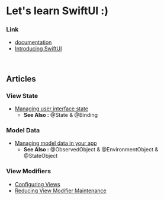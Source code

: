 # Let's learn SwiftUI :)

### Link
- <a href="https://developer.apple.com/documentation/swiftui">documentation</a>
- <a href="https://developer.apple.com/tutorials/swiftui">Introducing SwiftUI</a>

<br>

## Articles

### View State
- <a href="https://github.com/kyeoeol/swiftui-learning/wiki/Managing-user-interface-state">Managing user interface state</a>
  - **See Also :** @State & @Binding
  
### Model Data
- <a href="https://github.com/kyeoeol/swiftui-learning/wiki/Managing-model-data-in-your-app">Managing model data in your app</a>
  - **See Also :** @ObservedObject & @EnvironmentObject & @StateObject

### View Modifiers
- <a href="https://github.com/kyeoeol/swiftui-learning/wiki/Configuring-Views">Configuring Views</a>
- <a href="">Reducing View Modifier Maintenance</a>
